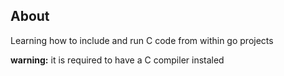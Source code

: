 ## About

Learning how to include and run C code from within go projects
  

**warning:** it is required to have a C compiler instaled